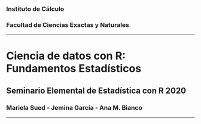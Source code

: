 ### Instituto de Cálculo

### Facultad de Ciencias Exactas y Naturales

---

# Ciencia de datos con R: Fundamentos Estadísticos

## Seminario Elemental de Estadística con R 2020

### Mariela Sued - Jemina García - Ana M. Bianco

---

